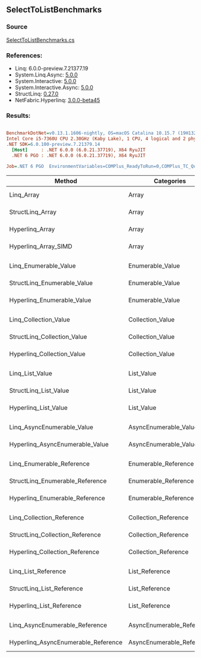 ﻿## SelectToListBenchmarks

### Source
[SelectToListBenchmarks.cs](../NetFabric.Hyperlinq.Benchmarks/Benchmarks/SelectToListBenchmarks.cs)

### References:
- Linq: 6.0.0-preview.7.21377.19
- System.Linq.Async: [5.0.0](https://www.nuget.org/packages/System.Linq.Async/5.0.0)
- System.Interactive: [5.0.0](https://www.nuget.org/packages/System.Interactive/5.0.0)
- System.Interactive.Async: [5.0.0](https://www.nuget.org/packages/System.Interactive.Async/5.0.0)
- StructLinq: [0.27.0](https://www.nuget.org/packages/StructLinq/0.27.0)
- NetFabric.Hyperlinq: [3.0.0-beta45](https://www.nuget.org/packages/NetFabric.Hyperlinq/3.0.0-beta45)

### Results:
``` ini

BenchmarkDotNet=v0.13.1.1606-nightly, OS=macOS Catalina 10.15.7 (19H1323) [Darwin 19.6.0]
Intel Core i5-7360U CPU 2.30GHz (Kaby Lake), 1 CPU, 4 logical and 2 physical cores
.NET SDK=6.0.100-preview.7.21379.14
  [Host]     : .NET 6.0.0 (6.0.21.37719), X64 RyuJIT
  .NET 6 PGO : .NET 6.0.0 (6.0.21.37719), X64 RyuJIT

Job=.NET 6 PGO  EnvironmentVariables=COMPlus_ReadyToRun=0,COMPlus_TC_QuickJitForLoops=1,COMPlus_TieredPGO=1  Runtime=.NET 6.0  

```
|                              Method |                Categories | Count |        Mean |     Error |      StdDev |      Median |        Ratio | RatioSD |  Gen 0 | Allocated |
|------------------------------------ |-------------------------- |------ |------------:|----------:|------------:|------------:|-------------:|--------:|-------:|----------:|
|                          Linq_Array |                     Array |   100 |    499.4 ns |  42.91 ns |   126.52 ns |    424.5 ns |     baseline |         | 0.2403 |     504 B |
|                    StructLinq_Array |                     Array |   100 |    447.4 ns |  37.68 ns |   111.09 ns |    375.6 ns | 1.16x faster |   0.32x | 0.2179 |     456 B |
|                     Hyperlinq_Array |                     Array |   100 |    395.9 ns |  27.26 ns |    80.39 ns |    353.2 ns | 1.31x faster |   0.42x | 0.2179 |     456 B |
|                Hyperlinq_Array_SIMD |                     Array |   100 |    152.7 ns |  11.64 ns |    34.13 ns |    131.7 ns | 3.47x faster |   1.26x | 0.2179 |     456 B |
|                                     |                           |       |             |           |             |             |              |         |        |           |
|               Linq_Enumerable_Value |          Enumerable_Value |   100 |    963.8 ns |  83.58 ns |   246.45 ns |    827.4 ns |     baseline |         | 0.6075 |   1,272 B |
|         StructLinq_Enumerable_Value |          Enumerable_Value |   100 |    838.4 ns |   9.00 ns |     7.03 ns |    836.9 ns | 1.05x faster |   0.26x | 0.2327 |     488 B |
|          Hyperlinq_Enumerable_Value |          Enumerable_Value |   100 |    977.0 ns |  75.52 ns |   222.68 ns |    837.1 ns | 1.09x slower |   0.39x | 0.2174 |     456 B |
|                                     |                           |       |             |           |             |             |              |         |        |           |
|               Linq_Collection_Value |          Collection_Value |   100 |    884.4 ns |  63.72 ns |   186.87 ns |    770.8 ns |     baseline |         | 0.6075 |   1,272 B |
|         StructLinq_Collection_Value |          Collection_Value |   100 |  1,093.3 ns |  87.91 ns |   259.22 ns |  1,007.2 ns | 1.29x slower |   0.42x | 0.2327 |     488 B |
|          Hyperlinq_Collection_Value |          Collection_Value |   100 |    347.6 ns |   6.99 ns |     6.86 ns |    347.5 ns | 2.48x faster |   0.47x | 0.2179 |     456 B |
|                                     |                           |       |             |           |             |             |              |         |        |           |
|                     Linq_List_Value |                List_Value |   100 |    595.9 ns |  49.90 ns |   147.13 ns |    544.4 ns |     baseline |         | 0.2446 |     512 B |
|               StructLinq_List_Value |                List_Value |   100 |    566.4 ns |  41.64 ns |   122.78 ns |    485.8 ns | 1.01x slower |   0.35x | 0.2174 |     456 B |
|                Hyperlinq_List_Value |                List_Value |   100 |    703.2 ns |  60.70 ns |   178.02 ns |    592.7 ns | 1.24x slower |   0.41x | 0.2327 |     488 B |
|                                     |                           |       |             |           |             |             |              |         |        |           |
|          Linq_AsyncEnumerable_Value |     AsyncEnumerable_Value |   100 | 11,551.1 ns | 633.63 ns | 1,868.27 ns | 11,329.3 ns |     baseline |         | 0.6104 |   1,280 B |
|     Hyperlinq_AsyncEnumerable_Value |     AsyncEnumerable_Value |   100 |  4,334.4 ns | 252.18 ns |   743.57 ns |  4,145.6 ns | 2.72x faster |   0.54x | 0.5798 |   1,216 B |
|                                     |                           |       |             |           |             |             |              |         |        |           |
|           Linq_Enumerable_Reference |      Enumerable_Reference |   100 |    901.0 ns |  64.70 ns |   190.76 ns |    782.3 ns |     baseline |         | 0.6075 |   1,272 B |
|     StructLinq_Enumerable_Reference |      Enumerable_Reference |   100 |    994.9 ns |  62.26 ns |   183.58 ns |    877.2 ns | 1.15x slower |   0.31x | 0.2327 |     488 B |
|      Hyperlinq_Enumerable_Reference |      Enumerable_Reference |   100 |  1,237.7 ns | 104.77 ns |   307.28 ns |  1,124.8 ns | 1.43x slower |   0.46x | 0.2327 |     488 B |
|                                     |                           |       |             |           |             |             |              |         |        |           |
|           Linq_Collection_Reference |      Collection_Reference |   100 |    736.4 ns |   9.91 ns |     9.74 ns |    733.0 ns |     baseline |         | 0.6065 |   1,272 B |
|     StructLinq_Collection_Reference |      Collection_Reference |   100 |    856.6 ns |  17.26 ns |    21.19 ns |    852.4 ns | 1.16x slower |   0.04x | 0.2327 |     488 B |
|      Hyperlinq_Collection_Reference |      Collection_Reference |   100 |    631.3 ns |  54.20 ns |   159.81 ns |    524.5 ns | 1.18x faster |   0.34x | 0.2327 |     488 B |
|                                     |                           |       |             |           |             |             |              |         |        |           |
|                 Linq_List_Reference |            List_Reference |   100 |    573.6 ns |  45.82 ns |   135.10 ns |    510.4 ns |     baseline |         | 0.2441 |     512 B |
|           StructLinq_List_Reference |            List_Reference |   100 |  1,082.1 ns |  87.71 ns |   258.61 ns |    972.5 ns | 2.00x slower |   0.69x | 0.2327 |     488 B |
|            Hyperlinq_List_Reference |            List_Reference |   100 |    724.9 ns |  66.44 ns |   195.91 ns |    606.8 ns | 1.30x slower |   0.34x | 0.2327 |     488 B |
|                                     |                           |       |             |           |             |             |              |         |        |           |
|      Linq_AsyncEnumerable_Reference | AsyncEnumerable_Reference |   100 | 11,006.0 ns | 599.34 ns | 1,748.30 ns | 10,037.5 ns |     baseline |         | 0.6104 |   1,280 B |
| Hyperlinq_AsyncEnumerable_Reference | AsyncEnumerable_Reference |   100 |  3,231.7 ns |  10.46 ns |     8.73 ns |  3,229.7 ns | 3.40x faster |   0.33x | 0.5951 |   1,248 B |

